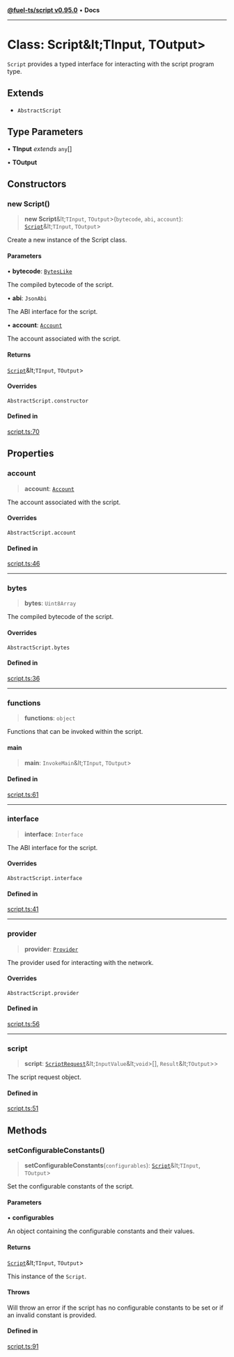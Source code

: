[**@fuel-ts/script v0.95.0**](../index.md) • **Docs**

***

# Class: Script\&lt;TInput, TOutput\>

`Script` provides a typed interface for interacting with the script program type.

## Extends

- `AbstractScript`

## Type Parameters

• **TInput** *extends* `any`[]

• **TOutput**

## Constructors

### new Script()

> **new Script**\&lt;`TInput`, `TOutput`\>(`bytecode`, `abi`, `account`): [`Script`](Script.md)\&lt;`TInput`, `TOutput`\>

Create a new instance of the Script class.

#### Parameters

• **bytecode**: [`BytesLike`](../Interfaces/index.md#byteslike)

The compiled bytecode of the script.

• **abi**: `JsonAbi`

The ABI interface for the script.

• **account**: [`Account`](../Account/Account.md)

The account associated with the script.

#### Returns

[`Script`](Script.md)\&lt;`TInput`, `TOutput`\>

#### Overrides

`AbstractScript.constructor`

#### Defined in

[script.ts:70](https://github.com/FuelLabs/fuels-ts/blob/520f93c51eb523e7de0fb66083fca60997ac2db5/packages/script/src/script.ts#L70)

## Properties

### account

> **account**: [`Account`](../Account/Account.md)

The account associated with the script.

#### Overrides

`AbstractScript.account`

#### Defined in

[script.ts:46](https://github.com/FuelLabs/fuels-ts/blob/520f93c51eb523e7de0fb66083fca60997ac2db5/packages/script/src/script.ts#L46)

***

### bytes

> **bytes**: `Uint8Array`

The compiled bytecode of the script.

#### Overrides

`AbstractScript.bytes`

#### Defined in

[script.ts:36](https://github.com/FuelLabs/fuels-ts/blob/520f93c51eb523e7de0fb66083fca60997ac2db5/packages/script/src/script.ts#L36)

***

### functions

> **functions**: `object`

Functions that can be invoked within the script.

#### main

> **main**: `InvokeMain`\&lt;`TInput`, `TOutput`\>

#### Defined in

[script.ts:61](https://github.com/FuelLabs/fuels-ts/blob/520f93c51eb523e7de0fb66083fca60997ac2db5/packages/script/src/script.ts#L61)

***

### interface

> **interface**: `Interface`

The ABI interface for the script.

#### Overrides

`AbstractScript.interface`

#### Defined in

[script.ts:41](https://github.com/FuelLabs/fuels-ts/blob/520f93c51eb523e7de0fb66083fca60997ac2db5/packages/script/src/script.ts#L41)

***

### provider

> **provider**: [`Provider`](../Account/Provider.md)

The provider used for interacting with the network.

#### Overrides

`AbstractScript.provider`

#### Defined in

[script.ts:56](https://github.com/FuelLabs/fuels-ts/blob/520f93c51eb523e7de0fb66083fca60997ac2db5/packages/script/src/script.ts#L56)

***

### script

> **script**: [`ScriptRequest`](../Program/ScriptRequest.md)\&lt;`InputValue`\&lt;`void`\>[], `Result`\&lt;`TOutput`\>\>

The script request object.

#### Defined in

[script.ts:51](https://github.com/FuelLabs/fuels-ts/blob/520f93c51eb523e7de0fb66083fca60997ac2db5/packages/script/src/script.ts#L51)

## Methods

### setConfigurableConstants()

> **setConfigurableConstants**(`configurables`): [`Script`](Script.md)\&lt;`TInput`, `TOutput`\>

Set the configurable constants of the script.

#### Parameters

• **configurables**

An object containing the configurable constants and their values.

#### Returns

[`Script`](Script.md)\&lt;`TInput`, `TOutput`\>

This instance of the `Script`.

#### Throws

Will throw an error if the script has no configurable constants to be set or if an invalid constant is provided.

#### Defined in

[script.ts:91](https://github.com/FuelLabs/fuels-ts/blob/520f93c51eb523e7de0fb66083fca60997ac2db5/packages/script/src/script.ts#L91)
